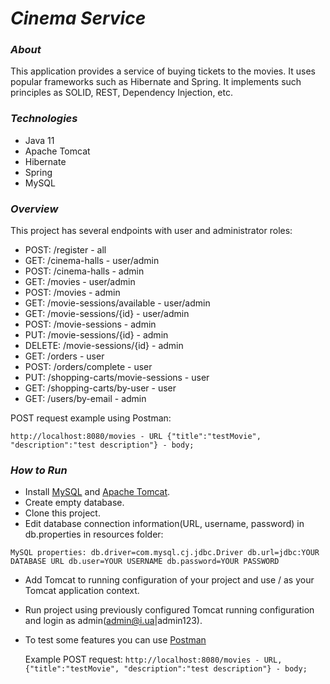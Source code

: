 # **_Cinema Service_**

### **_About_**

This application provides a service of buying tickets to the movies. It uses popular frameworks such as Hibernate and Spring. It implements such principles as SOLID, REST, Dependency Injection, etc.

### **_Technologies_**

- Java 11
- Apache Tomcat
- Hibernate
- Spring
- MySQL

### **_Overview_**

This project has several endpoints with user and administrator roles:

- POST: /register - all
- GET: /cinema-halls - user/admin
- POST: /cinema-halls - admin
- GET: /movies - user/admin
- POST: /movies - admin
- GET: /movie-sessions/available - user/admin
- GET: /movie-sessions/{id} - user/admin
- POST: /movie-sessions - admin
- PUT: /movie-sessions/{id} - admin
- DELETE: /movie-sessions/{id} - admin
- GET: /orders - user
- POST: /orders/complete - user
- PUT: /shopping-carts/movie-sessions - user
- GET: /shopping-carts/by-user - user
- GET: /users/by-email - admin

POST request example using Postman:

`http://localhost:8080/movies - URL
{"title":"testMovie", "description":"test description"} - body;`

### **_How to Run_**
- Install [MySQL](https://dev.mysql.com/downloads/) and [Apache Tomcat](https://tomcat.apache.org/download-90.cgi).
- Create empty database.
- Clone this project.
- Edit database connection information(URL, username, password) in db.properties in resources folder:

`MySQL properties: db.driver=com.mysql.cj.jdbc.Driver
db.url=jdbc:YOUR DATABASE URL
db.user=YOUR USERNAME
db.password=YOUR PASSWORD`
- Add Tomcat to running configuration of your project and use / as your Tomcat application context.
- Run project using previously configured Tomcat running configuration and login as admin(admin@i.ua|admin123).
- To test some features you can use [Postman](https://www.postman.com/)
    
    Example POST request:
  `http://localhost:8080/movies - URL,
  {"title":"testMovie", "description":"test description"} - body;`